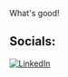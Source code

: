 What's good! 
## Socials:
[![LinkedIn](https://img.shields.io/badge/LinkedIn-%230077B5.svg?logo=linkedin&logoColor=white)](https://linkedin.com/in/varun-kanna) 


